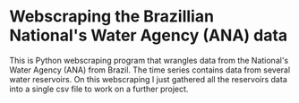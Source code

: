 # Webscraping the Brazillian National's Water Agency (ANA) data
This is Python webscraping program that wrangles data from the National's Water Agency (ANA) from Brazil. The time series contains data from several water reservoirs. On this webscraping I just gathered all the reservoirs data into a single csv file to work on a further project.
